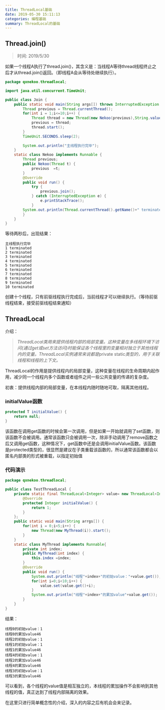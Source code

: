 ```yaml
---
title: ThreadLocal基础
date: 2019-05-30 15:11:13
categories: 编程基础
summary: ThreadLocal的基础
---
```


## Thread.join()

> 时间: 2019/5/30

如果一个线程A执行了thread.join()，其含义是：当线程A等待thread线程终止之后才从thread.join()返回。（即线程A会从等待处继续执行）。

```java
package qxnekoo.threadlocal;

import java.util.concurrent.TimeUnit;

public class Join {
	public static void main(String args[]) throws InterruptedException {
		Thread previous = Thread.currentThread();
		for(int i = 1;i<=10;i++) {
			Thread thread = new Thread(new Nekoo(previous),String.valueOf(i));
			previous = thread;
			thread.start();
		}
		TimeUnit.SECONDS.sleep(2);
	
		System.out.println("主线程执行完毕");
	}
	static class Nekoo implements Runnable {
		Thread previous;
		public Nekoo(Thread t) {
			previous  =t;
		}
		@Override
		public void run() {
			try {
				previous.join();
			} catch (InterruptedException e) {
				e.printStackTrace();
			}
		System.out.println(Thread.currentThread().getName()+" terminated");
		}
	}
}
```

等待两秒后，出现结果：

```
主线程执行完毕
1 terminated
2 terminated
3 terminated
4 terminated
5 terminated
6 terminated
7 terminated
8 terminated
9 terminated
10 terminated
```

创建十个线程，只有前驱线程执行完成后，当前线程才可以继续执行。（等待前驱线程结束，接受前驱线程结束通知）



## ThreadLocal

介绍：

> *ThreadLocal类用来提供线程内部的局部变量。这种变量在多线程环境下访问(通过get或set方法访问)时能保证各个线程里的变量相对独立于其他线程内的变量。ThreadLocal实例通常来说都是*private static*类型的，用于关联线程和线程的上下文。*

ThreadLocal的作用是提供线程内的局部变量，这种变量在线程的生命周期内起作用，减少同一个线程内多个函数或者组件之间一些公共变量的传递的复杂度。

初衷：提供线程内部的局部变量，在本线程内随时随地可取，隔离其他线程。

### **initialValue函数**

```java
protected T initialValue() {
    return null;
}
```

该函数在调用get函数的时候会第一次调用，但是如果一开始就调用了set函数，则该函数不会被调用。通常该函数只会被调用一次，除非手动调用了remove函数之后又调用get函数，这种情况下，get函数中还是会调用initialValue函数。该函数是protected类型的，很显然是建议在子类重载该函数的，所以通常该函数都会以匿名内部类的形式被重载，以指定初始值

### 代码演示

```java
package qxnekoo.threadlocal;

public class TestThreadLocal {
    private static final ThreadLocal<Integer> value= new ThreadLocal<Integer>() {
    	@Override
    	protected Integer initialValue() {
    		return 1;
    	}
    };
    public static void main(String arrgs[]) {
    	for(int i = 0;i<5;i++) {
    		new Thread(new MyThread(i)).start();
    	}
    }
    static class MyThread implements Runnable{
        private int index;
        public MyThread(int index) {
        	this.index =index;
        }
		@Override
		public void run() {
			System.out.println("线程"+index+"的初始value："+value.get());
			for(int i=0;i<10;i++) {
				value.set(value.get()+i);
			}
			System.out.println("线程"+index+"的累加value"+value.get());
		}
    }
}
```

结果：

```
线程0的初始value：1
线程0的累加value46
线程2的初始value：1
线程1的初始value：1
线程1的累加value46
线程4的初始value：1
线程2的累加value46
线程4的累加value46
线程3的初始value：1
线程3的累加value46
```

可以看到，各个线程的value值是相互独立的，本线程的累加操作不会影响到其他线程的值，真正达到了线程内部隔离的效果。

在这里只进行简单概念性的介绍，深入的内容之后有机会会来记录。

